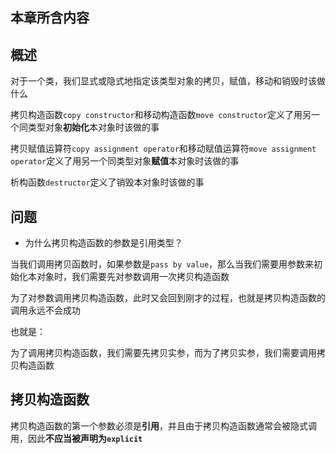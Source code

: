 ## 本章所含内容



## 概述

对于一个类，我们显式或隐式地指定该类型对象的拷贝，赋值，移动和销毁时该做什么

拷贝构造函数`copy constructor`和移动构造函数`move constructor`定义了用另一个同类型对象**初始化**本对象时该做的事

拷贝赋值运算符`copy assignment operator`和移动赋值运算符`move assignment operator`定义了用另一个同类型对象**赋值**本对象时该做的事

析构函数`destructor`定义了销毁本对象时该做的事



## 问题

* 为什么拷贝构造函数的参数是引用类型？

当我们调用拷贝函数时，如果参数是`pass by value`，那么当我们需要用参数来初始化本对象时，我们需要先对参数调用一次拷贝构造函数

为了对参数调用拷贝构造函数，此时又会回到刚才的过程，也就是拷贝构造函数的调用永远不会成功

也就是：

为了调用拷贝构造函数，我们需要先拷贝实参，而为了拷贝实参，我们需要调用拷贝构造函数



## 拷贝构造函数

拷贝构造函数的第一个参数必须是**引用**，并且由于拷贝构造函数通常会被隐式调用，因此**不应当被声明为`explicit`**

